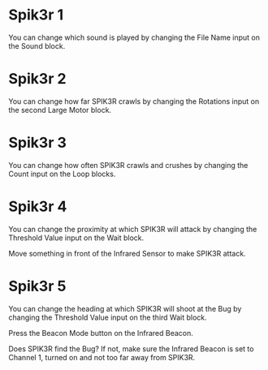 # Spik3r 1

You can change which sound is played by changing the File Name input on the Sound block.


# Spik3r 2

You can change how far SPIK3R crawls by changing the Rotations input on the second Large Motor block.


# Spik3r 3

You can change how often SPIK3R crawls and crushes by changing the Count input on the Loop blocks.


# Spik3r 4

You can change the proximity at which SPIK3R will attack by changing the Threshold Value input on the Wait block.

Move something in front of the Infrared Sensor to make SPIK3R attack.


# Spik3r 5

You can change the heading at which SPIK3R will shoot at the Bug by changing the Threshold Value input on the third Wait block.

Press the Beacon Mode button on the Infrared Beacon.

Does SPIK3R find the Bug? If not, make sure the Infrared Beacon is set to Channel 1, turned on and not too far away from SPIK3R.
